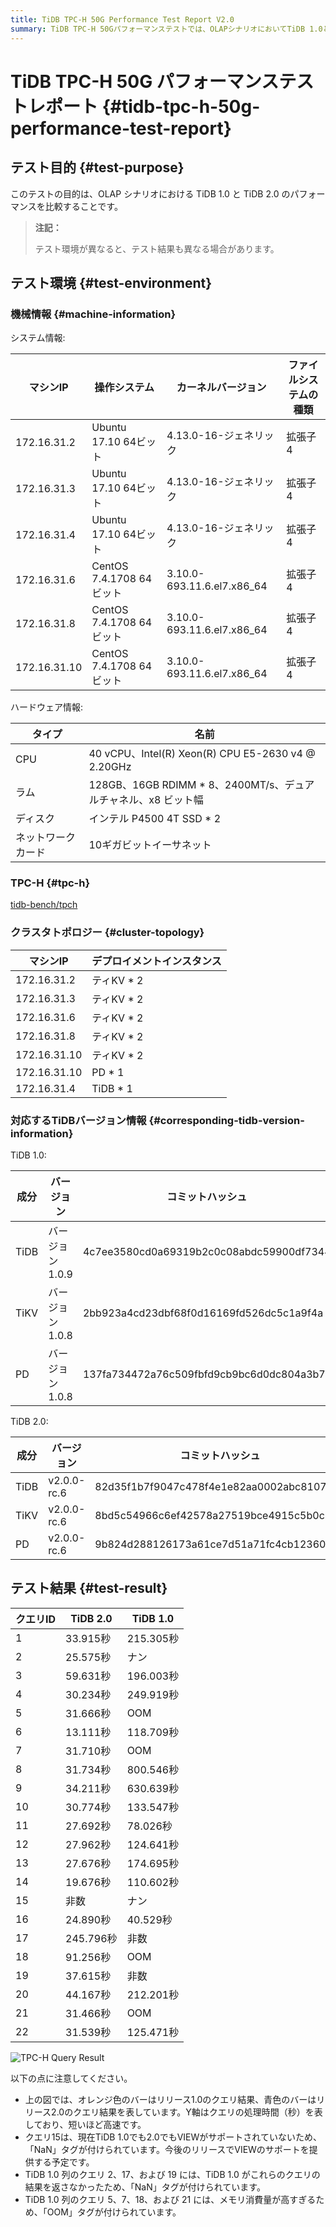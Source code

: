 ```yaml
---
title: TiDB TPC-H 50G Performance Test Report V2.0
summary: TiDB TPC-H 50Gパフォーマンステストでは、OLAPシナリオにおいてTiDB 1.0とTiDB 2.0を比較しました。テスト結果によると、TiDB 2.0はほとんどのクエリでTiDB 1.0を上回り、クエリ処理時間が大幅に改善されました。TiDB 1.0では、一部のクエリで結果が返されず、メモリ消費量も増加しました。今後のリリースでは、VIEWをサポートし、これらの問題に対処する予定です。
---
```


# TiDB TPC-H 50G パフォーマンステストレポート {#tidb-tpc-h-50g-performance-test-report}

## テスト目的 {#test-purpose}

このテストの目的は、OLAP シナリオにおける TiDB 1.0 と TiDB 2.0 のパフォーマンスを比較することです。

> **注記：**
>
> テスト環境が異なると、テスト結果も異なる場合があります。

## テスト環境 {#test-environment}

### 機械情報 {#machine-information}

システム情報:

| マシンIP        | 操作システム                | カーネルバージョン                  | ファイルシステムの種類 |
| ------------ | --------------------- | -------------------------- | ----------- |
| 172.16.31.2  | Ubuntu 17.10 64ビット    | 4.13.0-16-ジェネリック           | 拡張子4        |
| 172.16.31.3  | Ubuntu 17.10 64ビット    | 4.13.0-16-ジェネリック           | 拡張子4        |
| 172.16.31.4  | Ubuntu 17.10 64ビット    | 4.13.0-16-ジェネリック           | 拡張子4        |
| 172.16.31.6  | CentOS 7.4.1708 64ビット | 3.10.0-693.11.6.el7.x86_64 | 拡張子4        |
| 172.16.31.8  | CentOS 7.4.1708 64ビット | 3.10.0-693.11.6.el7.x86_64 | 拡張子4        |
| 172.16.31.10 | CentOS 7.4.1708 64ビット | 3.10.0-693.11.6.el7.x86_64 | 拡張子4        |

ハードウェア情報:

| タイプ       | 名前                                                |
| --------- | ------------------------------------------------- |
| CPU       | 40 vCPU、Intel(R) Xeon(R) CPU E5-2630 v4 @ 2.20GHz |
| ラム        | 128GB、16GB RDIMM * 8、2400MT/s、デュアルチャネル、x8 ビット幅    |
| ディスク      | インテル P4500 4T SSD * 2                             |
| ネットワークカード | 10ギガビットイーサネット                                     |

### TPC-H {#tpc-h}

[tidb-bench/tpch](https://github.com/pingcap/tidb-bench/tree/master/tpch)

### クラスタトポロジー {#cluster-topology}

| マシンIP        | デプロイメントインスタンス |
| ------------ | ------------- |
| 172.16.31.2  | ティKV * 2      |
| 172.16.31.3  | ティKV * 2      |
| 172.16.31.6  | ティKV * 2      |
| 172.16.31.8  | ティKV * 2      |
| 172.16.31.10 | ティKV * 2      |
| 172.16.31.10 | PD * 1        |
| 172.16.31.4  | TiDB * 1      |

### 対応するTiDBバージョン情報 {#corresponding-tidb-version-information}

TiDB 1.0:

| 成分   | バージョン      | コミットハッシュ                                 |
| ---- | ---------- | ---------------------------------------- |
| TiDB | バージョン1.0.9 | 4c7ee3580cd0a69319b2c0c08abdc59900df7344 |
| TiKV | バージョン1.0.8 | 2bb923a4cd23dbf68f0d16169fd526dc5c1a9f4a |
| PD   | バージョン1.0.8 | 137fa734472a76c509fbfd9cb9bc6d0dc804a3b7 |

TiDB 2.0:

| 成分   | バージョン       | コミットハッシュ                                 |
| ---- | ----------- | ---------------------------------------- |
| TiDB | v2.0.0-rc.6 | 82d35f1b7f9047c478f4e1e82aa0002abc8107e7 |
| TiKV | v2.0.0-rc.6 | 8bd5c54966c6ef42578a27519bce4915c5b0c81f |
| PD   | v2.0.0-rc.6 | 9b824d288126173a61ce7d51a71fc4cb12360201 |

## テスト結果 {#test-result}

| クエリID | TiDB 2.0 | TiDB 1.0 |
| ----- | -------- | -------- |
| 1     | 33.915秒  | 215.305秒 |
| 2     | 25.575秒  | ナン       |
| 3     | 59.631秒  | 196.003秒 |
| 4     | 30.234秒  | 249.919秒 |
| 5     | 31.666秒  | OOM      |
| 6     | 13.111秒  | 118.709秒 |
| 7     | 31.710秒  | OOM      |
| 8     | 31.734秒  | 800.546秒 |
| 9     | 34.211秒  | 630.639秒 |
| 10    | 30.774秒  | 133.547秒 |
| 11    | 27.692秒  | 78.026秒  |
| 12    | 27.962秒  | 124.641秒 |
| 13    | 27.676秒  | 174.695秒 |
| 14    | 19.676秒  | 110.602秒 |
| 15    | 非数       | ナン       |
| 16    | 24.890秒  | 40.529秒  |
| 17    | 245.796秒 | 非数       |
| 18    | 91.256秒  | OOM      |
| 19    | 37.615秒  | 非数       |
| 20    | 44.167秒  | 212.201秒 |
| 21    | 31.466秒  | OOM      |
| 22    | 31.539秒  | 125.471秒 |

![TPC-H Query Result](https://docs-download.pingcap.com/media/images/docs/tpch-query-result.png)

以下の点に注意してください。

-   上の図では、オレンジ色のバーはリリース1.0のクエリ結果、青色のバーはリリース2.0のクエリ結果を表しています。Y軸はクエリの処理時間（秒）を表しており、短いほど高速です。
-   クエリ15は、現在TiDB 1.0でも2.0でもVIEWがサポートされていないため、「NaN」タグが付けられています。今後のリリースでVIEWのサポートを提供する予定です。
-   TiDB 1.0 列のクエリ 2、17、および 19 には、TiDB 1.0 がこれらのクエリの結果を返さなかったため、「NaN」タグが付けられています。
-   TiDB 1.0 列のクエリ 5、7、18、および 21 には、メモリ消費量が高すぎるため、「OOM」タグが付けられています。
